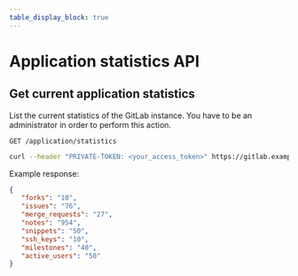 ```yaml
---
table_display_block: true
---
```


# Application statistics API

## Get current application statistics

List the current statistics of the GitLab instance. You have to be an
administrator in order to perform this action.

```
GET /application/statistics
```

```bash
curl --header "PRIVATE-TOKEN: <your_access_token>" https://gitlab.example.com/api/v4/application/statistics
```

Example response:

```json
{
   "forks": "10",
   "issues": "76",
   "merge_requests": "27",
   "notes": "954",
   "snippets": "50",
   "ssh_keys": "10",
   "milestones": "40",
   "active_users": "50"
}
```
